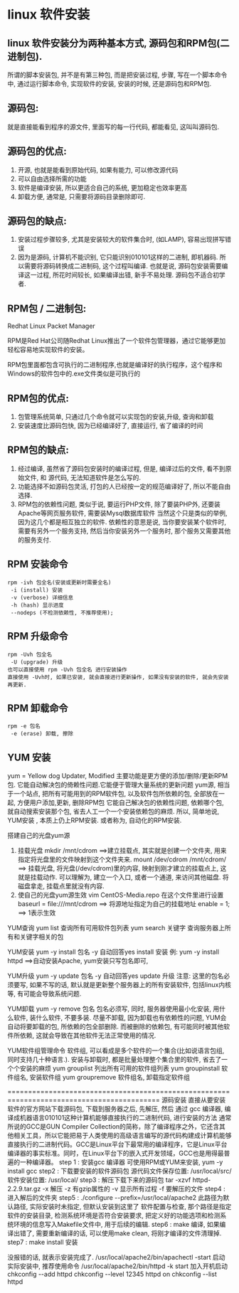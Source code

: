 # linux 软件安装
## linux 软件安装分为两种基本方式, 源码包和RPM包(二进制包). 

所谓的脚本安装包, 并不是有第三种包, 而是把安装过程, 步骤, 写在一个脚本命令中, 通过运行脚本命令, 实现软件的安装, 安装的时候, 还是源码包和RPM包.

## 源码包:

就是直接能看到程序的源文件, 里面写的每一行代码, 都能看见, 这叫叫源码包.

## 源码包的优点:
1. 开源, 也就是能看到原始代码, 如果有能力, 可以修改源代码
2. 可以自由选择所需的功能
3. 软件是编译安装, 所以更适合自己的系统, 更加稳定也效率更高
4. 卸载方便, 通常是, 只需要将源码目录删除即可.

## 源码包的缺点:
1. 安装过程步骤较多, 尤其是安装较大的软件集合时, (如LAMP), 容易出现拼写错误
2. 因为是源码, 计算机不能识别, 它只能识别010101这样的二进制, 即机器码. 所以需要将源码转换成二进制码, 这个过程叫编译. 也就是说, 
源码包安装需要编译这一过程, 所花时间较长, 如果编译出错, 新手不易处理. 源码包不适合初学者.

## RPM包 / 二进制包:
Redhat Linux Packet Manager

RPM是Red Hat公司随Redhat Linux推出了一个软件包管理器，通过它能够更加轻松容易地实现软件的安装。

RPM包里面都包含可执行的二进制程序,也就是编译好的执行程序，这个程序和Windows的软件包中的.exe文件类似是可执行的

## RPM包的优点:
1. 包管理系统简单, 只通过几个命令就可以实现包的安装,升级, 查询和卸载
2. 安装速度比源码包快, 因为已经编译好了, 直接运行, 省了编译的时间

## RPM包的缺点:
1. 经过编译, 虽然省了源码包安装时的编译过程, 但是, 编译过后的文件, 看不到原始文件, 和 源代码, 无法知道软件是怎么写的.
2. 功能选择不如源码包灵活, 打包的人已经按一定的规范编译好了, 所以不能自由选择.
3. RPM包的依赖性问题, 类似于说, 要运行PHP文件, 除了要装PHP外, 还要装Apache等网页服务软件, 需要装Mysql数据库软件
当然这个只是类似的举例, 因为这几个都是相互独立的软件. 依赖性的意思是说, 当你要安装某个软件时, 需要有另外一个服务支持, 然后当你安装另外一个服务时, 那个服务又需要其他的服务支付.

## RPM 安装命令
```
rpm -ivh 包全名(安装或更新时需要全名)
 -i (install) 安装
 -v (verbose) 详细信息
 -h (hash) 显示进度
 --nodeps (不检测依赖性, 不推荐使用);
```

## RPM 升级命令
```
rpm -Uvh 包全名
 -U (upgrade) 升级
也可以直接使用 rpm -Uvh 包全名 进行安装操作
直接使用 -Uvh时, 如果已安装, 就会直接进行更新操作, 如果没有安装的软件, 就会先安装再更新.
```

## RPM 卸载命令
```
rpm -e 包名
 -e (erase) 卸载, 擦除
 ```

## YUM 安装
yum = Yellow dog Updater, Modified
主要功能是更方便的添加/删除/更新RPM包. 它能自动解决包的倚赖性问题.它能便于管理大量系统的更新问题
yum源, 相当于一个站点, 把所有可能用到的RPM软件包, 以及软件包所依赖的包, 全部放在一起, 方便用户添加,更新, 删除RPM包
它能自己解决包的依赖性问题, 依赖哪个包, 就自动搜索安装那个包, 省去人工一个一个安装依赖包的麻烦.
所以, 简单地说, YUM安装 , 本质上仍上RPM安装. 或者称为, 自动化的RPM安装.

搭建自己的光盘yum源
1. 挂载光盘
mkdir /mnt/cdrom ==>建立挂载点, 其实就是创建一个文件夹, 用来指定将光盘里的文件映射到这个文件夹来.
mount /dev/cdrom /mnt/cdrom/   ==> 挂载光盘, 将光盘(/dev/cdrom)里的内容, 映射到刚才建立的挂载点上, 这就是挂载动作.
可以理解为, 建立一个入口, 或者一个通道, 来访问其他磁盘. 将磁盘拿走, 挂载点里就没有内容.
2. 使自己的光盘yum源生效
vim CentOS-Media.repo 
在这个文件里进行设置
baseurl = file:///mnt/cdrom ==> 将源地址指定为自己的挂载地址
enable = 1; ==> 1表示生效

YUM查询
yum list 查询所有可用软件包列表
yum search 关键字  查询服务器上所有和关键字相关的包

YUM安装
yum -y install 包名
-y 自动回答yes
install 安装
例: yum -y install httpd  ==>自动安装Apache, yum安装只写包名即可, 

YUM升级
yum -y update 包名
-y 自动回答yes
update 升级
注意: 这里的包名必须要写, 如果不写的话, 默认就是更新整个服务器上的所有安装软件, 包括linux内核等, 有可能会导致系统问题.

YUM卸载
yum -y remove 包名
包名必须写, 同时, 服务器使用最小化安装, 用什么软件, 装什么软件, 不要多装. 尽量不卸载, 因为卸载也有依赖性的问题, YUM会自动将要卸载的包, 所依赖的包全部删除.
而被删除的依赖包, 有可能同时被其他软件所依赖, 这就会导致在其他软件无法正常使用的情况.

YUM软件组管理命令
软件组, 可以看成是多个软件的一个集合(比如说语言包组, 同时支持几十种语言.). 安装与卸载时, 都是批量处理整个集合里的软件, 省去了一个个安装的麻烦
yum grouplist  列出所有可用的软件组列表
yum groupinstall 软件组名, 安装软件组
yum groupremove 软件组名, 卸载指定软件组

===========================================================================================
源码安装
直接从要安装软件的官方网站下载源码包, 下载到服务器之后, 先解压, 然后 通过 gcc 编译器, 编译成机器语言010101这种计算机能够直接执行的二进制代码, 进行安装的方法
通常所说的GCC是GUN Compiler Collection的简称，除了编译程序之外，它还含其他相关工具，所以它能把易于人类使用的高级语言编写的源代码构建成计算机能够直接执行的二进制代码。GCC是Linux平台下最常用的编译程序，它是Linux平台编译器的事实标准。同时，在Linux平台下的嵌入式开发领域，GCC也是用得最普遍的一种编译器。
step 1 : 安装gcc 编译器 
可使用RPM或YUM来安装, yum -y install gcc
step2 : 下载要安装的软件源码包
源代码文件保存位置: /usr/local/src/
软件安装位置: /usr/local/
step3 : 解压下载下来的源码包
tar -xzvf httpd-2.2.9.tar.gz
-x 解压
-z 有gzip属性的
-v 显示所有过程
-f 要解压的文件
step4 : 进入解后的文件夹
step5 : ./configure --prefix=/usr/local/apache2
此路径为默认路径, 实际安装时未指定, 但默认安装到这里了
软件配置与检查, 那个路径是指定软件的安装目录, 检测系统环境是否符合安装要求, 把定义好的功能选项和检测系统环境的信息写入Makefile文件中, 用于后续的编辑.
step6 : make
编译, 如果编译出错了, 需要重新编译的话, 可以使用make clean, 将刚才编译的文件清理掉.
step7 : make install
安装

没报错的话, 就表示安装完成了.
/usr/local/apache2/bin/apachectl -start 启动
实际安装中, 推荐使用命令
/usr/local/apache2/bin/httpd -k start
加入开机启动
chkconfig --add httpd
chkconfig --level 12345 httpd on
chkconfig --list httpd





